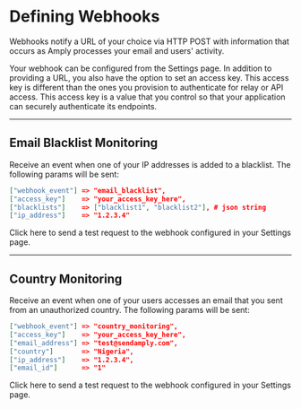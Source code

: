 # Defining Webhooks

Webhooks notify a URL of your choice via HTTP POST with information that occurs as Amply processes your email and users' activity.

Your webhook can be configured from the Settings page. In addition to providing a URL, you also have the option to set an access key. This access key is different than the ones you provision to authenticate for relay or API access. This access key is a value that you control so that your application can securely authenticate its endpoints.

****

## Email Blacklist Monitoring

Receive an event when one of your IP addresses is added to a blacklist. The following params will be sent:



```json
["webhook_event"] => "email_blacklist",
["access_key"]    => "your_access_key_here",
["blacklists"]    => ["blacklist1", "blacklist2"], # json string
["ip_address"]    => "1.2.3.4"
```

Click here to send a test request to the webhook configured in your Settings page.

****

## Country Monitoring

Receive an event when one of your users accesses an email that you sent from an unauthorized country. The following params will be sent:

```json
["webhook_event"] => "country_monitoring",
["access_key"]    => "your_access_key_here",
["email_address"] => "test@sendamply.com",
["country"]       => "Nigeria",
["ip_address"]    => "1.2.3.4",
["email_id"]      => "1"
```

Click here to send a test request to the webhook configured in your Settings page.
 
